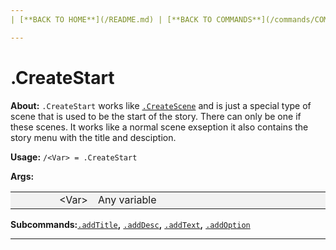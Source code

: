 ```yaml
---
| [**BACK TO HOME**](/README.md) | [**BACK TO COMMANDS**](/commands/COMMANDS.md) |

---
```

# .CreateStart

**About:**
```.CreateStart``` works like [```.CreateScene```](/commands/createScene/MAIN.md) and is just a special type of scene
that is used to be the start of the story. There can only be one if these scenes. It works like a normal scene exseption
it also contains the story menu with the title and desciption.

**Usage:**
```/<Var> = .CreateStart```

**Args:**

<style>
td, th {
   border: none!important;
}
</style>

<style>
td:nth-child(1) {
  width: 150px;
  }

/* the second */
td:nth-child(2) {
  width: 500px;
}

.niceTables thg {
background: grey;
word-wrap: break-word;
text-align: center;
}
.niceTables tr:nth-child(1) { background: #F2F2F2; }
.niceTables tr:nth-child(2) { background: #F2F2F2; }
.niceTables tr:nth-child(3) { background: #F2F2F2; }
.niceTables tr:nth-child(4) { background: #F2F2F2; }
.niceTables tr:nth-child(5) { background: #F2F2F2; }
.niceTables tr:nth-child(6) { background: #F2F2F2; }
</style>

<div class="niceTables">

| | |
|------------:|:--------------------|
| \<Var\> | Any variable |

</div>

**Subcommands:**[```.addTitle```](/commands/createStart/ADDTITLE.md)**,** [```.addDesc```](/commands/createStart/ADDDESC.md)**,** [```.addText```](/commands/createStart/ADDTEXT.md)**,** [```.addOption```](/commands/createStart/ADDOPTION.md)

---
